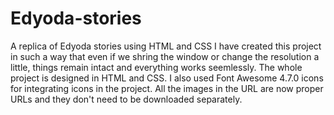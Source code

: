 # Edyoda-stories
A replica of Edyoda stories using HTML and CSS
I have created this project in such a way that even if we shring the window or change the resolution a little, things remain intact and everything works seemlessly.
The whole project is designed in HTML and CSS.
I also used Font Awesome 4.7.0 icons for integrating icons in the project.
All the images in the URL are now proper URLs and they don't need to be downloaded separately.
